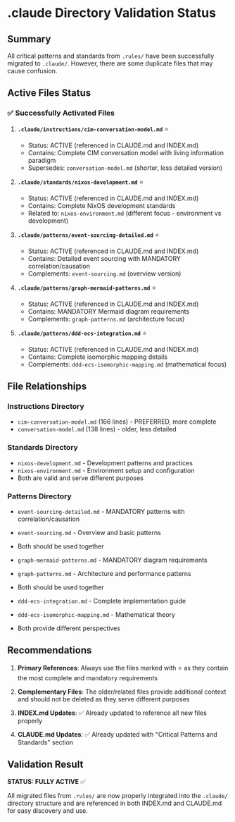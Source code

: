 # .claude Directory Validation Status

## Summary
All critical patterns and standards from `.rules/` have been successfully migrated to `.claude/`. However, there are some duplicate files that may cause confusion.

## Active Files Status

### ✅ Successfully Activated Files

1. **`.claude/instructions/cim-conversation-model.md`** ⭐
   - Status: ACTIVE (referenced in CLAUDE.md and INDEX.md)
   - Contains: Complete CIM conversation model with living information paradigm
   - Supersedes: `conversation-model.md` (shorter, less detailed version)

2. **`.claude/standards/nixos-development.md`** ⭐
   - Status: ACTIVE (referenced in CLAUDE.md and INDEX.md)
   - Contains: Complete NixOS development standards
   - Related to: `nixos-environment.md` (different focus - environment vs development)

3. **`.claude/patterns/event-sourcing-detailed.md`** ⭐
   - Status: ACTIVE (referenced in CLAUDE.md and INDEX.md)
   - Contains: Detailed event sourcing with MANDATORY correlation/causation
   - Complements: `event-sourcing.md` (overview version)

4. **`.claude/patterns/graph-mermaid-patterns.md`** ⭐
   - Status: ACTIVE (referenced in CLAUDE.md and INDEX.md)
   - Contains: MANDATORY Mermaid diagram requirements
   - Complements: `graph-patterns.md` (architecture focus)

5. **`.claude/patterns/ddd-ecs-integration.md`** ⭐
   - Status: ACTIVE (referenced in CLAUDE.md and INDEX.md)
   - Contains: Complete isomorphic mapping details
   - Complements: `ddd-ecs-isomorphic-mapping.md` (mathematical focus)

## File Relationships

### Instructions Directory
- `cim-conversation-model.md` (166 lines) - PREFERRED, more complete
- `conversation-model.md` (138 lines) - older, less detailed

### Standards Directory
- `nixos-development.md` - Development patterns and practices
- `nixos-environment.md` - Environment setup and configuration
- Both are valid and serve different purposes

### Patterns Directory
- `event-sourcing-detailed.md` - MANDATORY patterns with correlation/causation
- `event-sourcing.md` - Overview and basic patterns
- Both should be used together

- `graph-mermaid-patterns.md` - MANDATORY diagram requirements
- `graph-patterns.md` - Architecture and performance patterns
- Both should be used together

- `ddd-ecs-integration.md` - Complete implementation guide
- `ddd-ecs-isomorphic-mapping.md` - Mathematical theory
- Both provide different perspectives

## Recommendations

1. **Primary References**: Always use the files marked with ⭐ as they contain the most complete and mandatory requirements

2. **Complementary Files**: The older/related files provide additional context and should not be deleted as they serve different purposes

3. **INDEX.md Updates**: ✅ Already updated to reference all new files properly

4. **CLAUDE.md Updates**: ✅ Already updated with "Critical Patterns and Standards" section

## Validation Result

**STATUS: FULLY ACTIVE** ✅

All migrated files from `.rules/` are now properly integrated into the `.claude/` directory structure and are referenced in both INDEX.md and CLAUDE.md for easy discovery and use.